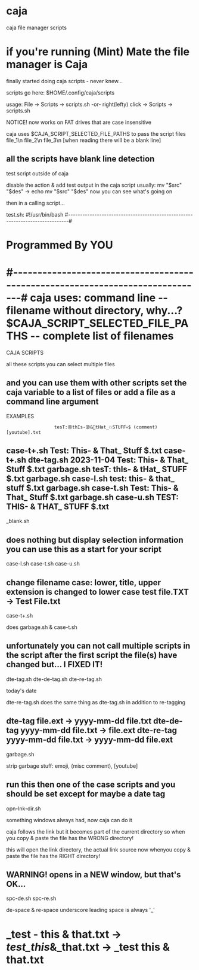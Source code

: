 # caja
caja file manager scripts

if you're running (Mint) Mate the file manager is Caja
================================================================================
finally started doing caja scripts - never knew...

scripts go here:
$HOME/.config/caja/scripts

usage:
File -> Scripts -> scripts.sh
-or-
right(lefty) click -> Scripts -> scripts.sh

NOTICE! now works on FAT drives that are case insensitive

caja uses $CAJA_SCRIPT_SELECTED_FILE_PATHS to pass the script files
file_1\n
file_2\n
file_3\n
[when reading there will be a blank line]

all the scripts have blank line detection
--------------------------------------------------------------------------------
test script outside of caja

disable the action & add test output in the caja script
usually: mv "$src" "$des" -> echo mv "$src" "$des"
now you can see what's going on

then in a calling script...

test.sh:
#!/usr/bin/bash
#------------------------------------------------------------------------------#
#                            Programmed By YOU                                 #
#------------------------------------------------------------------------------#
caja uses:
command line -- filename without directory, why...?
$CAJA_SCRIPT_SELECTED_FILE_PATHS -- complete list of filenames
================================================================================
CAJA SCRIPTS

all these scripts you can select multiple files

and you can use them with other scripts
set the caja variable to a list of files
or add a file as a command line argument
--------------------------------------------------------------------------------
EXAMPLES

                      tesT:😠thIs-😡&🤬tHat_💥STUFF💀$ (comment) [youtube].txt
case-t+.sh            Test: This- & That_ Stuff $.txt
case-t+.sh dte-tag.sh 2023-11-04 Test: This- & That_ Stuff $.txt
garbage.sh            tesT: thIs- & tHat_ STUFF $.txt
garbage.sh case-l.sh  test: this- & that_ stuff $.txt
garbage.sh case-t.sh  Test: This- & That_ Stuff $.txt
garbage.sh case-u.sh  TEST: THIS- & THAT_ STUFF $.txt
--------------------------------------------------------------------------------
_blank.sh

does nothing but display selection information
you can use this as a start for your script
--------------------------------------------------------------------------------
case-l.sh   case-t.sh   case-u.sh

change filename case: lower, title, upper
extension is changed to lower case
test file.TXT -> Test File.txt
--------------------------------------------------------------------------------
case-t+.sh

does garbage.sh & case-t.sh

unfortunately you can not call multiple scripts in the script
after the first script the file(s) have changed
but... I FIXED IT!
--------------------------------------------------------------------------------
dte-tag.sh  dte-de-tag.sh  dte-re-tag.sh

today's date

dte-re-tag.sh does the same thing as dte-tag.sh in addition to re-tagging

dte-tag     file.ext            -> yyyy-mm-dd file.txt
dte-de-tag  yyyy-mm-dd file.txt -> file.ext
dte-re-tag  yyyy-mm-dd file.txt -> yyyy-mm-dd file.ext
--------------------------------------------------------------------------------
garbage.sh

strip garbage stuff: emoji, (misc comment), [youtube]

run this then one of the case scripts and you should be set
except for maybe a date tag
--------------------------------------------------------------------------------
opn-lnk-dir.sh

something windows always had, now caja can do it

caja follows the link but it becomes part of the current directory
so when you copy & paste the file has the WRONG directory!

this will open the link directory, the actual link source
now whenyou copy & paste the file has the RIGHT directory!

WARNING! opens in a NEW window, but that's OK...
--------------------------------------------------------------------------------
spc-de.sh   spc-re.sh

de-space & re-space underscore
leading space is always '_'

_test - this & that.txt -> _test_this_&_that.txt -> _test this & that.txt
================================================================================
